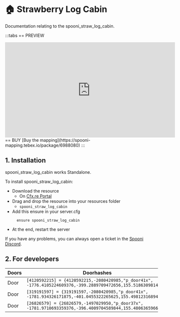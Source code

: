 # 🏠 Strawberry Log Cabin
Documentation relating to the spooni_straw_log_cabin.

:::tabs
== PREVIEW
<iframe width="560" height="315" src="https://www.youtube.com/embed/2rzReaZ3FbI?si=WijifwEBV3uUivdh" frameborder="0" allow="accelerometer; autoplay; clipboard-write; encrypted-media; gyroscope; picture-in-picture; web-share" referrerpolicy="strict-origin-when-cross-origin" allowfullscreen></iframe>
== BUY
[Buy the mapping](https://spooni-mapping.tebex.io/package/6988080)
:::

## 1. Installation
spooni_straw_log_cabin works Standalone.  

To install spooni_straw_log_cabin:
- Download the resource
  - On [Cfx.re Portal](https://portal.cfx.re/)
- Drag and drop the resource into your resources folder
  - `spooni_straw_log_cabin`
- Add this ensure in your server.cfg
  ```
    ensure spooni_straw_log_cabin
  ```
- At the end, restart the server

If you have any problems, you can always open a ticket in the [Spooni Discord](https://discord.gg/spooni).

## 2. For developers
| Doors                     | Doorhashes
|---------------------------|----------------------------------------------------------------------------------|
| Door                      | `[4120592215] = {4120592215,-2080420985,"p_door41x", -1776.4105224609376,-399.2889709472656,155.5186309814453}`
| Door                      | `[319191597] = {319191597,-2080420985,"p_door41x", -1781.934326171875,-401.0455322265625,155.4981231689453}`
| Door                      | `[26826579] = {26826579,-1497029950,"p_door37x", -1781.9710693359376,-396.4009704589844,155.4806365966797}`